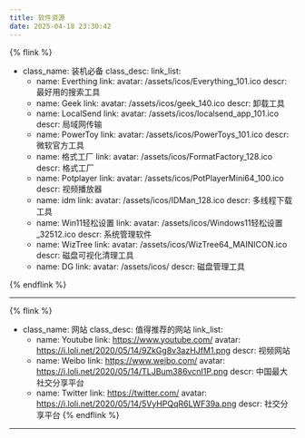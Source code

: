 ```yaml
---
title: 软件资源
date: 2025-04-18 23:30:42
---
```


{% flink %}
- class_name: 装机必备
  class_desc: 
  link_list:
    - name: Everthing
      link: 
      avatar: /assets/icos/Everything_101.ico
      descr: 最好用的搜索工具
    - name: Geek
      link: 
      avatar: /assets/icos/geek_140.ico
      descr: 卸载工具
    - name: LocalSend
      link: 
      avatar: /assets/icos/localsend_app_101.ico
      descr: 局域网传输
    - name: PowerToy
      link: 
      avatar: /assets/icos/PowerToys_101.ico
      descr: 微软官方工具
    - name: 格式工厂
      link: 
      avatar: /assets/icos/FormatFactory_128.ico
      descr: 格式工厂
    - name: Potplayer
      link: 
      avatar: /assets/icos/PotPlayerMini64_100.ico
      descr: 视频播放器
    - name: idm
      link: 
      avatar: /assets/icos/IDMan_128.ico
      descr: 多线程下载工具
    - name: Win11轻松设置
      link: 
      avatar: /assets/icos/Windows11轻松设置_32512.ico
      descr: 系统管理软件
    - name: WizTree
      link: 
      avatar: /assets/icos/WizTree64_MAINICON.ico
      descr: 磁盘可视化清理工具
    - name: DG
      link: 
      avatar: /assets/icos/
      descr: 磁盘管理工具

{% endflink %}

---

{% flink %}
- class_name: 网站
  class_desc: 值得推荐的网站
  link_list: 
    - name: Youtube
      link: https://www.youtube.com/
      avatar: https://i.loli.net/2020/05/14/9ZkGg8v3azHJfM1.png
      descr: 视频网站 
    - name: Weibo
      link: https://www.weibo.com/
      avatar: https://i.loli.net/2020/05/14/TLJBum386vcnI1P.png
      descr: 中国最大社交分享平台 
    - name: Twitter
      link: https://twitter.com/
      avatar: https://i.loli.net/2020/05/14/5VyHPQqR6LWF39a.png
      descr: 社交分享平台
{% endflink %}

---
